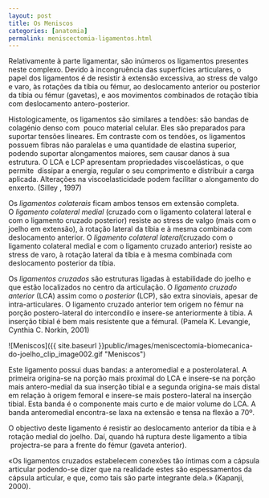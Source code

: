 ```yaml
---
layout: post
title: Os Meniscos
categories: [anatomia]
permalink: meniscectomia-ligamentos.html
---
```


Relativamente à parte ligamentar, são inúmeros os ligamentos presentes neste complexo. Devido à incongruência das superfícies articulares, o papel dos ligamentos é de resistir à extensão excessiva, ao stress de valgo e varo, às rotações da tíbia ou fémur, ao deslocamento anterior ou posterior da tíbia ou fémur (gavetas), e aos movimentos combinados de rotação tíbia com deslocamento antero-posterior.

Histologicamente, os ligamentos são similares a tendões: são bandas de colagénio denso com  pouco material celular. Eles são preparados para suportar tensões lineares. Em contraste com os tendões, os ligamentos possuem fibras não paralelas e uma quantidade de elastina superior, podendo suportar alongamentos maiores, sem causar danos à sua estrutura. O LCA e LCP apresentam propriedades viscoelásticas, o que permite  dissipar a energia, regular o seu comprimento e distribuir a carga aplicada. Alterações na viscoelasticidade podem facilitar o alongamento do enxerto. (Silley , 1997)

Os _ligamentos colaterais_ ficam ambos tensos em extensão completa. O _ligamento colateral medial_ (cruzado com o ligamento colateral lateral e com o ligamento cruzado posterior) resiste ao stress de valgo (mais com o joelho em extensão), à rotação lateral da tíbia e à mesma combinada com deslocamento anterior. O _ligamento colateral lateral_(cruzado com o ligamento colateral medial e com o ligamento cruzado anterior) resiste ao stress de varo, à rotação lateral da tíbia e à mesma combinada com deslocamento posterior da tíbia.

Os _ligamentos cruzados_ são estruturas ligadas à estabilidade do joelho e que estão localizados no centro da articulação. O _ligamento cruzado anterior_ (LCA) assim como o _posterior_ (LCP), são extra sinoviais, apesar de intra-articulares.
O ligamento cruzado anterior tem origem no fémur na porção postero-lateral do intercondilo e insere-se anteriormente à tibia. A inserção tibial é bem mais resistente que a fémural. (Pamela K. Levangie, Cynthia C. Norkin, 2001)

![Meniscos]({{ site.baseurl }}public/images/meniscectomia-biomecanica-do-joelho_clip_image002.gif "Meniscos")

Este ligamento possui duas bandas: a anteromedial e a posterolateral. A primeira origina-se na porção mais proximal do LCA e insere-se na porção mais antero-medial da sua inserção tibial e a segunda origina-se mais distal em relação à origem femoral e insere-se mais postero-lateral na inserção tibial. Esta banda é o componente mais curto e de maior volume do LCA. A banda anteromedial encontra-se laxa na extensão e tensa na flexão a 70º.

O objectivo deste ligamento é resistir ao deslocamento anterior da tibia e à rotação medial do joelho. Daí, quando há ruptura deste ligamento a tibia  projectra-se para a frente do fémur (gaveta anterior).

«Os ligamentos cruzados estabelecem conexões tão íntimas com a cápsula articular podendo-se dizer que na realidade estes são espessamentos da cápsula articular, e que, como tais são parte integrante dela.» (Kapanji, 2000).